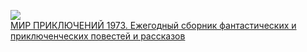 ![](/books/adventure/Владимир%20Казаков/МИР%20ПРИКЛЮЧЕНИЙ%201973.%20Ежегодный%20сборник%20фантастических%20и%20приключенческих%20повестей%20и%20рассказов.jpg)  
[МИР ПРИКЛЮЧЕНИЙ 1973. Ежегодный сборник фантастических и приключенческих повестей и рассказов](/books/adventure/Владимир%20Казаков/МИР%20ПРИКЛЮЧЕНИЙ%201973.%20Ежегодный%20сборник%20фантастических%20и%20приключенческих%20повестей%20и%20рассказов)